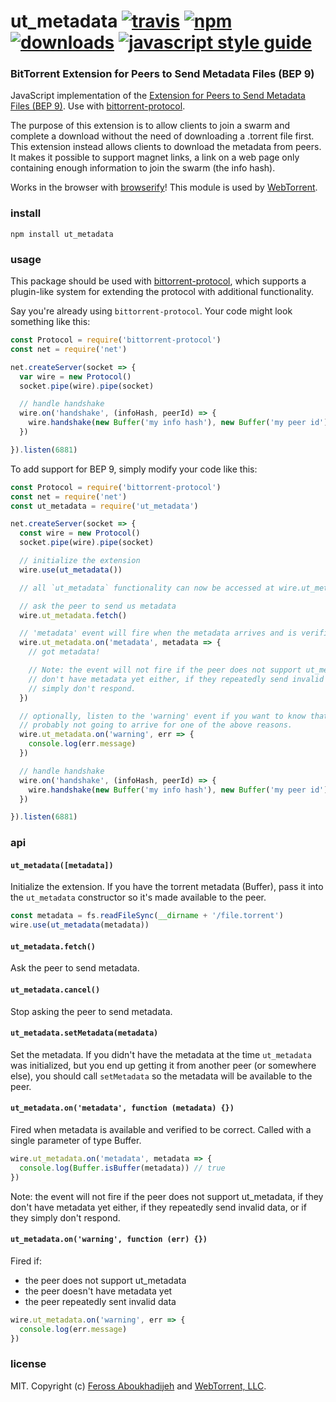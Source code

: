 # ut_metadata [![travis][travis-image]][travis-url] [![npm][npm-image]][npm-url] [![downloads][downloads-image]][downloads-url] [![javascript style guide][standard-image]][standard-url]

[travis-image]: https://img.shields.io/travis/webtorrent/ut_metadata/master.svg
[travis-url]: https://travis-ci.org/webtorrent/ut_metadata
[npm-image]: https://img.shields.io/npm/v/ut_metadata.svg
[npm-url]: https://npmjs.org/package/ut_metadata
[downloads-image]: https://img.shields.io/npm/dm/ut_metadata.svg
[downloads-url]: https://npmjs.org/package/ut_metadata
[standard-image]: https://img.shields.io/badge/code_style-standard-brightgreen.svg
[standard-url]: https://standardjs.com

### BitTorrent Extension for Peers to Send Metadata Files (BEP 9)

JavaScript implementation of the [Extension for Peers to Send Metadata Files (BEP 9)](http://www.bittorrent.org/beps/bep_0009.html). Use with [bittorrent-protocol](https://www.npmjs.com/package/bittorrent-protocol).

The purpose of this extension is to allow clients to join a swarm and complete a download without the need of downloading a .torrent file first. This extension instead allows clients to download the metadata from peers. It makes it possible to support magnet links, a link on a web page only containing enough information to join the swarm (the info hash).

Works in the browser with [browserify](http://browserify.org/)! This module is used by [WebTorrent](http://webtorrent.io).

### install

```
npm install ut_metadata
```

### usage

This package should be used with [bittorrent-protocol](https://www.npmjs.com/package/bittorrent-protocol), which supports a plugin-like system for extending the protocol with additional functionality.

Say you're already using `bittorrent-protocol`. Your code might look something like this:

```js
const Protocol = require('bittorrent-protocol')
const net = require('net')

net.createServer(socket => {
  var wire = new Protocol()
  socket.pipe(wire).pipe(socket)

  // handle handshake
  wire.on('handshake', (infoHash, peerId) => {
    wire.handshake(new Buffer('my info hash'), new Buffer('my peer id'))
  })

}).listen(6881)
```

To add support for BEP 9, simply modify your code like this:

```js
const Protocol = require('bittorrent-protocol')
const net = require('net')
const ut_metadata = require('ut_metadata')

net.createServer(socket => {
  const wire = new Protocol()
  socket.pipe(wire).pipe(socket)

  // initialize the extension
  wire.use(ut_metadata())

  // all `ut_metadata` functionality can now be accessed at wire.ut_metadata

  // ask the peer to send us metadata
  wire.ut_metadata.fetch()

  // 'metadata' event will fire when the metadata arrives and is verified to be correct!
  wire.ut_metadata.on('metadata', metadata => {
    // got metadata!

    // Note: the event will not fire if the peer does not support ut_metadata, if they
    // don't have metadata yet either, if they repeatedly send invalid data, or if they
    // simply don't respond.
  })

  // optionally, listen to the 'warning' event if you want to know that metadata is
  // probably not going to arrive for one of the above reasons.
  wire.ut_metadata.on('warning', err => {
    console.log(err.message)
  })

  // handle handshake
  wire.on('handshake', (infoHash, peerId) => {
    wire.handshake(new Buffer('my info hash'), new Buffer('my peer id'))
  })

}).listen(6881)
```

### api

#### `ut_metadata([metadata])`

Initialize the extension. If you have the torrent metadata (Buffer), pass it into the
`ut_metadata` constructor so it's made available to the peer.

```js
const metadata = fs.readFileSync(__dirname + '/file.torrent')
wire.use(ut_metadata(metadata))
```

#### `ut_metadata.fetch()`

Ask the peer to send metadata.

#### `ut_metadata.cancel()`

Stop asking the peer to send metadata.

#### `ut_metadata.setMetadata(metadata)`

Set the metadata. If you didn't have the metadata at the time `ut_metadata` was
initialized, but you end up getting it from another peer (or somewhere else), you should
call `setMetadata` so the metadata will be available to the peer.

#### `ut_metadata.on('metadata', function (metadata) {})`

Fired when metadata is available and verified to be correct. Called with a single
parameter of type Buffer.

```js
wire.ut_metadata.on('metadata', metadata => {
  console.log(Buffer.isBuffer(metadata)) // true
})
```

Note: the event will not fire if the peer does not support ut_metadata, if they
don't have metadata yet either, if they repeatedly send invalid data, or if they
simply don't respond.

#### `ut_metadata.on('warning', function (err) {})`

Fired if:
 - the peer does not support ut_metadata
 - the peer doesn't have metadata yet
 - the peer repeatedly sent invalid data

```js
wire.ut_metadata.on('warning', err => {
  console.log(err.message)
})
```

### license

MIT. Copyright (c) [Feross Aboukhadijeh](https://feross.org) and [WebTorrent, LLC](https://webtorrent.io).

